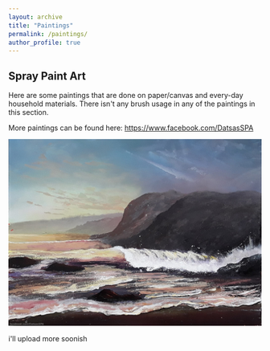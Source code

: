 ```yaml
---
layout: archive
title: "Paintings"
permalink: /paintings/
author_profile: true
---
```


## Spray Paint Art
Here are some paintings that are done on paper/canvas and every-day household materials. There isn't any brush usage in any of the paintings in this section.

More paintings can be found here: https://www.facebook.com/DatsasSPA

![Spray Painting no. 305](images/spray/Datsas305.jpg)

i'll upload more soonish
